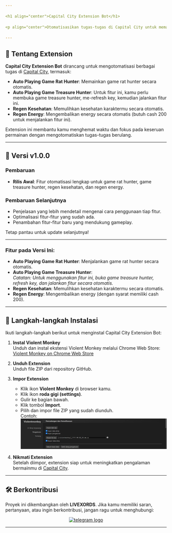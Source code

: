 ```yaml
---

<h1 align="center">Capital City Extension Bot</h1>

<p align="center">Otomatisasikan tugas-tugas di Capital City untuk memaksimalkan efisiensi permainanmu dan memberikan pengalaman bermain yang lebih optimal!</p>

---
```


## 🚀 **Tentang Extension**

**Capital City Extension Bot** dirancang untuk mengotomatisasi berbagai tugas di [Capital City](https://capitalcity.web.id/), termasuk:

- **Auto Playing Game Rat Hunter**: Memainkan game rat hunter secara otomatis.
- **Auto Playing Game Treasure Hunter**: Untuk fitur ini, kamu perlu membuka game treasure hunter, me-refresh key, kemudian jalankan fitur ini.
- **Regen Kesehatan**: Memulihkan kesehatan karaktermu secara otomatis.
- **Regen Energy**: Mengembalikan energy secara otomatis (butuh cash 200 untuk menjalankan fitur ini).

Extension ini membantu kamu menghemat waktu dan fokus pada keseruan permainan dengan mengotomatiskan tugas-tugas berulang.

---

## 🌟 **Versi v1.0.0**

### **Pembaruan**

- **Rilis Awal**: Fitur otomatisasi lengkap untuk game rat hunter, game treasure hunter, regen kesehatan, dan regen energy.

### **Pembaruan Selanjutnya**

- Penjelasan yang lebih mendetail mengenai cara penggunaan tiap fitur.
- Optimalisasi fitur-fitur yang sudah ada.
- Penambahan fitur-fitur baru yang mendukung gameplay.

Tetap pantau untuk update selanjutnya!

---

### **Fitur pada Versi Ini**:

- **Auto Playing Game Rat Hunter**: Menjalankan game rat hunter secara otomatis.
- **Auto Playing Game Treasure Hunter**:  
  *Catatan: Untuk menggunakan fitur ini, buka game treasure hunter, refresh key, dan jalankan fitur secara otomatis.*
- **Regen Kesehatan**: Memulihkan kesehatan karaktermu secara otomatis.
- **Regen Energy**: Mengembalikan energy (dengan syarat memiliki cash 200).

---

## 📖 **Langkah-langkah Instalasi**

Ikuti langkah-langkah berikut untuk menginstal Capital City Extension Bot:

1. **Instal Violent Monkey**  
   Unduh dan instal ekstensi Violent Monkey melalui Chrome Web Store:  
   [Violent Monkey on Chrome Web Store](https://chromewebstore.google.com/detail/violentmonkey/jinjaccalgkegednnccohejagnlnfdag)

2. **Unduh Extension**  
   Unduh file ZIP dari repository GitHub.

3. **Impor Extension**  
   - Klik ikon **Violent Monkey** di browser kamu.
   - Klik ikon **roda gigi (settings)**.
   - Gulir ke bagian bawah.
   - Klik tombol **Import**.
   - Pilih dan impor file ZIP yang sudah diunduh.  
     Contoh:
     ![Tutorial Instalasi](tutorial.png)

4. **Nikmati Extension**  
   Setelah diimpor, extension siap untuk meningkatkan pengalaman bermainmu di [Capital City](https://capitalcity.web.id/).

---

## 🛠️ **Berkontribusi**

Proyek ini dikembangkan oleh **LIVEXORDS**. Jika kamu memiliki saran, pertanyaan, atau ingin berkontribusi, jangan ragu untuk menghubungi:

<div align="center">
  <a href="https://t.me/livexordsscript" target="_blank">
    <img src="https://img.shields.io/static/v1?message=LIVEXORDS&logo=telegram&label=&color=2CA5E0&logoColor=white&labelColor=&style=for-the-badge" height="25" alt="telegram logo" />
  </a>
</div>

---
